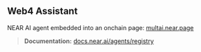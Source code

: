 ## Web4 Assistant

NEAR AI agent embedded into an onchain page:
[multai.near.page](https://multai.near.page)

> **Documentation:** [docs.near.ai/agents/registry](https://docs.near.ai/agents/registry/?h=emb#basic-embedding)
